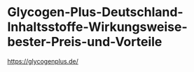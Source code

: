# Glycogen-Plus-Deutschland-Inhaltsstoffe-Wirkungsweise-bester-Preis-und-Vorteile
https://glycogenplus.de/
